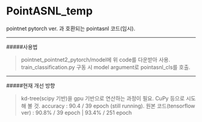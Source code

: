 # PointASNL_temp

pointnet pytorch ver. 과 호환되는 pointasnl 코드(임시).

---

#####사용법 

> pointnet_pointnet2_pytorch/model에 위 code를 다운받아 사용.
> train_classification.py 구동 시 model argument로 pointasnl_cls를 호출.

---

#####현재 개선 방향 

> kd-tree(scipy 기반)을 gpu 기반으로 연산하는 과정이 필요. CuPy 등으로 시도해 볼 것.
> accuracy : 90.4 / 39 epoch (still running).
> 원본 코드(tensorflow ver) : 90.8% / 39 epoch | 93.4% / 251 epoch
